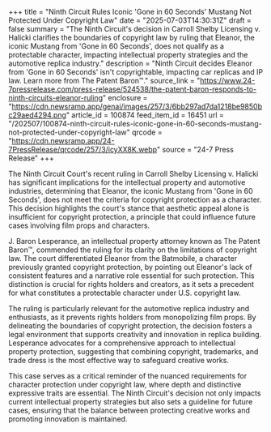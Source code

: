 +++
title = "Ninth Circuit Rules Iconic 'Gone in 60 Seconds' Mustang Not Protected Under Copyright Law"
date = "2025-07-03T14:30:31Z"
draft = false
summary = "The Ninth Circuit's decision in Carroll Shelby Licensing v. Halicki clarifies the boundaries of copyright law by ruling that Eleanor, the iconic Mustang from 'Gone in 60 Seconds', does not qualify as a protectable character, impacting intellectual property strategies and the automotive replica industry."
description = "Ninth Circuit decides Eleanor from 'Gone in 60 Seconds' isn't copyrightable, impacting car replicas and IP law. Learn more from The Patent Baron™."
source_link = "https://www.24-7pressrelease.com/press-release/524538/the-patent-baron-responds-to-ninth-circuits-eleanor-ruling"
enclosure = "https://cdn.newsramp.app/genai/images/257/3/6bb297ad7da1218be9850bc29aed4294.png"
article_id = 100874
feed_item_id = 16451
url = "/202507/100874-ninth-circuit-rules-iconic-gone-in-60-seconds-mustang-not-protected-under-copyright-law"
qrcode = "https://cdn.newsramp.app/24-7PressRelease/qrcode/257/3/icyXX8K.webp"
source = "24-7 Press Release"
+++

<p>The Ninth Circuit Court's recent ruling in Carroll Shelby Licensing v. Halicki has significant implications for the intellectual property and automotive industries, determining that Eleanor, the iconic Mustang from 'Gone in 60 Seconds', does not meet the criteria for copyright protection as a character. This decision highlights the court's stance that aesthetic appeal alone is insufficient for copyright protection, a principle that could influence future cases involving film props and characters.</p><p>J. Baron Lesperance, an intellectual property attorney known as The Patent Baron™, commended the ruling for its clarity on the limitations of copyright law. The court differentiated Eleanor from the Batmobile, a character previously granted copyright protection, by pointing out Eleanor's lack of consistent features and a narrative role essential for such protection. This distinction is crucial for rights holders and creators, as it sets a precedent for what constitutes a protectable character under U.S. copyright law.</p><p>The ruling is particularly relevant for the automotive replica industry and enthusiasts, as it prevents rights holders from monopolizing film props. By delineating the boundaries of copyright protection, the decision fosters a legal environment that supports creativity and innovation in replica building. Lesperance advocates for a comprehensive approach to intellectual property protection, suggesting that combining copyright, trademarks, and trade dress is the most effective way to safeguard creative works.</p><p>This case serves as a critical reminder of the nuanced requirements for character protection under copyright law, where depth and distinctive expressive traits are essential. The Ninth Circuit's decision not only impacts current intellectual property strategies but also sets a guideline for future cases, ensuring that the balance between protecting creative works and promoting innovation is maintained.</p>